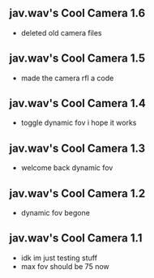 ## jav.wav's Cool Camera 1.6
- deleted old camera files

## jav.wav's Cool Camera 1.5
- made the camera rfl a code

## jav.wav's Cool Camera 1.4
- toggle dynamic fov i hope it works

## jav.wav's Cool Camera 1.3
- welcome back dynamic fov

## jav.wav's Cool Camera 1.2
- dynamic fov begone

## jav.wav's Cool Camera 1.1
- idk im just testing stuff
- max fov should be 75 now
